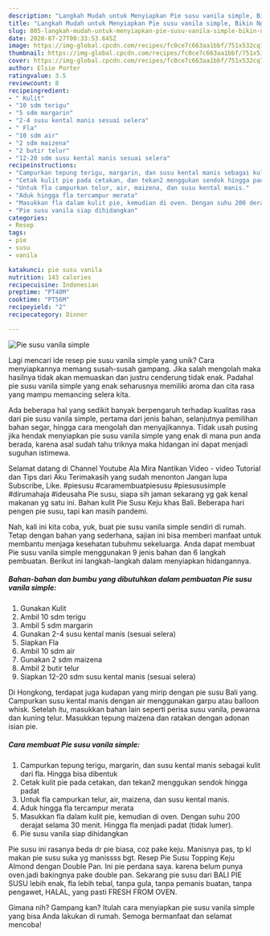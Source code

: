 ```yaml
---
description: "Langkah Mudah untuk Menyiapkan Pie susu vanila simple, Bikin Ngiler"
title: "Langkah Mudah untuk Menyiapkan Pie susu vanila simple, Bikin Ngiler"
slug: 805-langkah-mudah-untuk-menyiapkan-pie-susu-vanila-simple-bikin-ngiler
date: 2020-07-27T00:33:53.645Z
image: https://img-global.cpcdn.com/recipes/fc0ce7c663aa1bbf/751x532cq70/pie-susu-vanila-simple-foto-resep-utama.jpg
thumbnail: https://img-global.cpcdn.com/recipes/fc0ce7c663aa1bbf/751x532cq70/pie-susu-vanila-simple-foto-resep-utama.jpg
cover: https://img-global.cpcdn.com/recipes/fc0ce7c663aa1bbf/751x532cq70/pie-susu-vanila-simple-foto-resep-utama.jpg
author: Elsie Porter
ratingvalue: 3.5
reviewcount: 8
recipeingredient:
- " Kulit"
- "10 sdm terigu"
- "5 sdm margarin"
- "2-4 susu kental manis sesuai selera"
- " Fla"
- "10 sdm air"
- "2 sdm maizena"
- "2 butir telur"
- "12-20 sdm susu kental manis sesuai selera"
recipeinstructions:
- "Campurkan tepung terigu, margarin, dan susu kental manis sebagai kulit dari fla. Hingga bisa dibentuk"
- "Cetak kulit pie pada cetakan, dan tekan2 menggukan sendok hingga padat"
- "Untuk fla campurkan telur, air, maizena, dan susu kental manis."
- "Aduk hingga fla tercampur merata"
- "Masukkan fla dalam kulit pie, kemudian di oven. Dengan suhu 200 derajat selama 30 menit. Hingga fla menjadi padat (tidak lumer)."
- "Pie susu vanila siap dihidangkan"
categories:
- Resep
tags:
- pie
- susu
- vanila

katakunci: pie susu vanila 
nutrition: 143 calories
recipecuisine: Indonesian
preptime: "PT40M"
cooktime: "PT56M"
recipeyield: "2"
recipecategory: Dinner

---
```



![Pie susu vanila simple](https://img-global.cpcdn.com/recipes/fc0ce7c663aa1bbf/751x532cq70/pie-susu-vanila-simple-foto-resep-utama.jpg)

Lagi mencari ide resep pie susu vanila simple yang unik? Cara menyiapkannya memang susah-susah gampang. Jika salah mengolah maka hasilnya tidak akan memuaskan dan justru cenderung tidak enak. Padahal pie susu vanila simple yang enak seharusnya memiliki aroma dan cita rasa yang mampu memancing selera kita.

Ada beberapa hal yang sedikit banyak berpengaruh terhadap kualitas rasa dari pie susu vanila simple, pertama dari jenis bahan, selanjutnya pemilihan bahan segar, hingga cara mengolah dan menyajikannya. Tidak usah pusing jika hendak menyiapkan pie susu vanila simple yang enak di mana pun anda berada, karena asal sudah tahu triknya maka hidangan ini dapat menjadi suguhan istimewa.

Selamat datang di Channel Youtube Ala Mira Nantikan Video - video Tutorial dan Tips dari Aku Terimakasih yang sudah menonton Jangan lupa Subscribe, Like. #piesusu #caramembuatpiesusu #piesususimple #dirumahaja #ideusaha Pie susu, siapa sih jaman sekarang yg gak kenal makanan yg satu ini. Bahan kulit Pie Susu Keju khas Bali. Beberapa hari pengen pie susu, tapi kan masih pandemi.


Nah, kali ini kita coba, yuk, buat pie susu vanila simple sendiri di rumah. Tetap dengan bahan yang sederhana, sajian ini bisa memberi manfaat untuk membantu menjaga kesehatan tubuhmu sekeluarga. Anda dapat membuat Pie susu vanila simple menggunakan 9 jenis bahan dan 6 langkah pembuatan. Berikut ini langkah-langkah dalam menyiapkan hidangannya.

<!--inarticleads1-->

##### Bahan-bahan dan bumbu yang dibutuhkan dalam pembuatan Pie susu vanila simple:

1. Gunakan  Kulit
1. Ambil 10 sdm terigu
1. Ambil 5 sdm margarin
1. Gunakan 2-4 susu kental manis (sesuai selera)
1. Siapkan  Fla
1. Ambil 10 sdm air
1. Gunakan 2 sdm maizena
1. Ambil 2 butir telur
1. Siapkan 12-20 sdm susu kental manis (sesuai selera)


Di Hongkong, terdapat juga kudapan yang mirip dengan pie susu Bali yang. Campurkan susu kental manis dengan air menggunakan garpu atau balloon whisk. Setelah itu, masukkan bahan lain seperti perisa susu vanila, pewarna dan kuning telur. Masukkan tepung maizena dan ratakan dengan adonan isian pie. 

<!--inarticleads2-->

##### Cara membuat Pie susu vanila simple:

1. Campurkan tepung terigu, margarin, dan susu kental manis sebagai kulit dari fla. Hingga bisa dibentuk
1. Cetak kulit pie pada cetakan, dan tekan2 menggukan sendok hingga padat
1. Untuk fla campurkan telur, air, maizena, dan susu kental manis.
1. Aduk hingga fla tercampur merata
1. Masukkan fla dalam kulit pie, kemudian di oven. Dengan suhu 200 derajat selama 30 menit. Hingga fla menjadi padat (tidak lumer).
1. Pie susu vanila siap dihidangkan


Pie susu ini rasanya beda dr pie biasa, coz pake keju. Manisnya pas, tp kl makan pie susu suka yg manissss bgt. Resep Pie Susu Topping Keju Almond dengan Double Pan. Ini pie perdana saya. karena belum punya oven.jadi bakingnya pake double pan. Sekarang pie susu dari BALI PIE SUSU lebih enak, fla lebih tebal, tanpa gula, tanpa pemanis buatan, tanpa pengawet, HALAL, yang pasti FRESH FROM OVEN. 

Gimana nih? Gampang kan? Itulah cara menyiapkan pie susu vanila simple yang bisa Anda lakukan di rumah. Semoga bermanfaat dan selamat mencoba!

